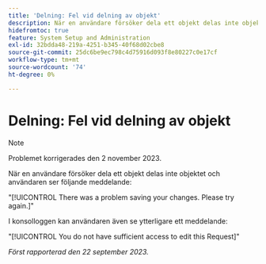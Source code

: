 ```yaml
---
title: 'Delning: Fel vid delning av objekt'
description: När en användare försöker dela ett objekt delas inte objektet och användaren ser ett felmeddelande.
hidefromtoc: true
feature: System Setup and Administration
exl-id: 32bdda48-219a-4251-b345-40f68d02cbe8
source-git-commit: 25dc6be9ec798c4d75916d093f8e80227c0e17cf
workflow-type: tm+mt
source-wordcount: '74'
ht-degree: 0%

---
```


# Delning: Fel vid delning av objekt

>[!NOTE]
>
>Problemet korrigerades den 2 november 2023.

När en användare försöker dela ett objekt delas inte objektet och användaren ser följande meddelande:

&quot;[!UICONTROL There was a problem saving your changes. Please try again.]&quot;

I konsolloggen kan användaren även se ytterligare ett meddelande:

&quot;[!UICONTROL You do not have sufficient access to edit this Request]&quot;

_Först rapporterad den 22 september 2023._
